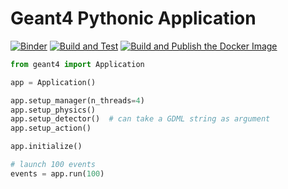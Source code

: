 # Geant4 Pythonic Application

[![Binder](https://mybinder.org/badge_logo.svg)](https://mybinder.org/v2/gh/lobis/geant4-pythonic-application/HEAD)
[![Build and Test](https://github.com/lobis/geant4-pythonic-application/actions/workflows/test.yml/badge.svg)](https://github.com/lobis/geant4-pythonic-application/actions/workflows/test.yml)
[![Build and Publish the Docker Image](https://github.com/lobis/geant4-pythonic-application/actions/workflows/docker.yml/badge.svg)](https://github.com/lobis/geant4-pythonic-application/actions/workflows/docker.yml)

```python
from geant4 import Application

app = Application()

app.setup_manager(n_threads=4)
app.setup_physics()
app.setup_detector()  # can take a GDML string as argument
app.setup_action()

app.initialize()

# launch 100 events
events = app.run(100)
```
